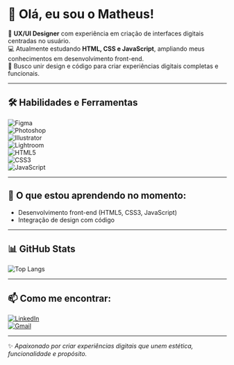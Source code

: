 # 👋 Olá, eu sou o Matheus!  

🎨 **UX/UI Designer** com experiência em criação de interfaces digitais centradas no usuário.  
💻 Atualmente estudando **HTML, CSS e JavaScript**, ampliando meus conhecimentos em desenvolvimento front-end.  
🚀 Busco unir design e código para criar experiências digitais completas e funcionais.  

---

## 🛠️ Habilidades e Ferramentas  

![Figma](https://img.shields.io/badge/Figma-F24E1E?style=for-the-badge&logo=figma&logoColor=white)  
![Photoshop](https://img.shields.io/badge/Adobe%20Photoshop-31A8FF?style=for-the-badge&logo=adobe%20photoshop&logoColor=white)  
![Illustrator](https://img.shields.io/badge/Adobe%20Illustrator-FF9A00?style=for-the-badge&logo=adobe%20illustrator&logoColor=white)  
![Lightroom](https://img.shields.io/badge/Adobe%20Lightroom-31A8FF?style=for-the-badge&logo=adobe%20lightroom&logoColor=white)  
![HTML5](https://img.shields.io/badge/HTML5-E34F26?style=for-the-badge&logo=html5&logoColor=white)  
![CSS3](https://img.shields.io/badge/CSS3-1572B6?style=for-the-badge&logo=css3&logoColor=white)  
![JavaScript](https://img.shields.io/badge/JavaScript-F7DF1E?style=for-the-badge&logo=javascript&logoColor=black)  

---

## 🌱 O que estou aprendendo no momento:
- Desenvolvimento front-end (HTML5, CSS3, JavaScript)  
- Integração de design com código  

---

## 📊 GitHub Stats  

![Top Langs](https://github-readme-stats.vercel.app/api/top-langs/?username=pach33co&layout=compact&theme=radical)  
 

---

## 📫 Como me encontrar:
[![LinkedIn](https://img.shields.io/badge/LinkedIn-0A66C2?style=for-the-badge&logo=linkedin&logoColor=white)](https://www.linkedin.com/in/matheuspachecouxdesign/)  
[![Gmail](https://img.shields.io/badge/Email-D14836?style=for-the-badge&logo=gmail&logoColor=white)](mailto:pachecmm@gmail.com)  

---

✨ *Apaixonado por criar experiências digitais que unem estética, funcionalidade e propósito.*

